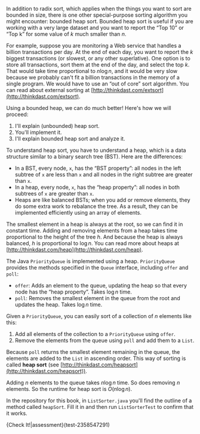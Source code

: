 In addition to radix sort, which applies when the things you want to sort are bounded in size, there is one other special-purpose sorting algorithm you might encounter: bounded heap sort. Bounded heap sort is useful if you are working with a very large dataset and you want to report the “Top 10” or “Top k” for some value of $k$ much smaller than $n$.

For example, suppose you are monitoring a Web service that handles a billion transactions per day. At the end of each day, you want to report the $k$ biggest transactions (or slowest, or any other superlative). One option is to store all transactions, sort them at the end of the day, and select the top $k$. That would take time proportional to $n \log n$, and it would be very slow because we probably can't fit a billion transactions in the memory of a single program. We would have to use an “out of core” sort algorithm. You can read about external sorting at [http://thinkdast.com/extsort](http://thinkdast.com/extsort).


Using a bounded heap, we can do much better! Here's how we will proceed:



1.  I'll explain (unbounded) heap sort.
1.  You'll implement it.
1.  I'll explain bounded heap sort and analyze it. 


To understand heap sort, you have to understand a heap, which is a data structure similar to a binary search tree (BST). Here are the differences:



*  In a BST, every node, `x`, has the “BST property”: all nodes in the left subtree of `x` are less than `x` and all nodes in the right subtree are greater than `x`.
*  In a heap, every node, `x`, has the “heap property”: all nodes in both subtrees of `x` are greater than `x`.
*  Heaps are like balanced BSTs; when you add or remove elements, they do some extra work to rebalance the tree.  As a result, they can be implemented efficiently using an array of elements. 

The smallest element in a heap is always at the root, so we can find it in constant time. Adding and removing elements from a heap takes time proportional to the height of the tree $h$. And because the heap is always balanced, $h$ is proportional to $\log n$.  You can read more about heaps at [http://thinkdast.com/heap](http://thinkdast.com/heap).


The Java `PriorityQueue` is implemented using a heap. `PriorityQueue` provides the methods specified in the `Queue` interface, including `offer` and `poll`:



*  `offer`: Adds an element to the queue, updating the heap so that every node has the “heap property”. Takes $\log n$ time.
*  `poll`: Removes the smallest element in the queue from the root and updates the heap. Takes $\log n$ time. 

Given a `PriorityQueue`, you can easily sort of a collection of $n$ elements like this:



1.  Add all elements of the collection to a `PriorityQueue` using `offer`.
1.  Remove the elements from the queue using `poll` and add them to a `List`. 

Because `poll` returns the smallest element remaining in the queue, the elements are added to the `List` in ascending order. This way of sorting is called **heap sort** (see [http://thinkdast.com/heapsort](http://thinkdast.com/heapsort)).


Adding $n$ elements to the queue takes $n \log n$ time. So does removing $n$ elements. So the runtime for heap sort is $O(n \log n)$.



In the repository for this book, in `ListSorter.java` you'll find the outline of a method called `heapSort`. Fill it in and then run `ListSorterTest` to confirm that it works.

{Check It!|assessment}(test-2358547291)
